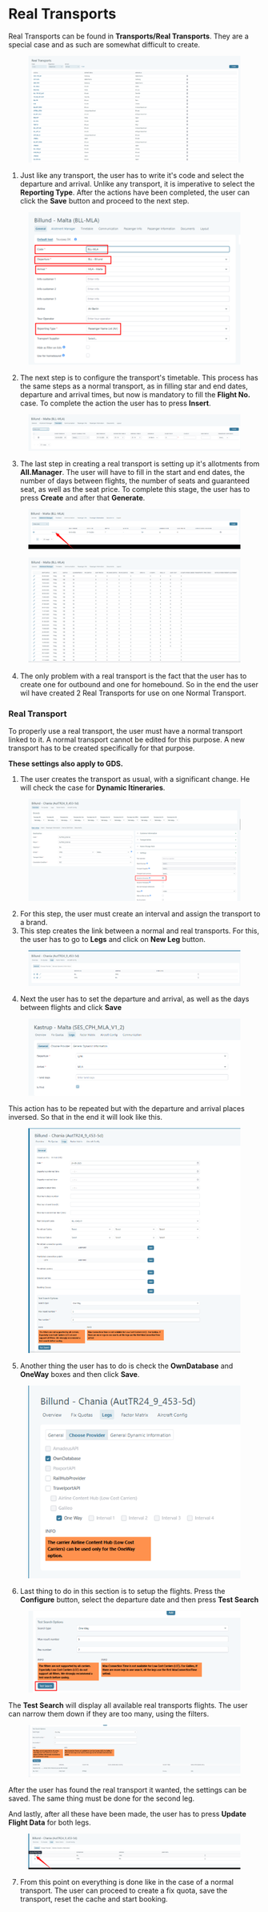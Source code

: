 # Real Transports

Real Transports can be found in **Transports/Real Transports**. They are a special case and as such are somewhat difficult to create.

<figure><img src="../.gitbook/assets/image (6) (1) (1).png" alt=""><figcaption></figcaption></figure>

1. Just like any transport, the user has to write it's code and select the departure and arrival. Unlike any transport, it is imperative to select the **Reporting Type**. After the actions have been completed, the user can click the **Save** button and proceed to the next step.

<figure><img src="../.gitbook/assets/image (7) (1) (2).png" alt=""><figcaption></figcaption></figure>

2. The next step is to configure the transport's timetable. This process has the same steps as a normal transport, as in filling star and end dates, departure and arrival times, but now is mandatory to fill the **Flight No.** case. To complete the action the user has to press **Insert**.

<figure><img src="../.gitbook/assets/image (8) (1).png" alt=""><figcaption></figcaption></figure>

3. The last step in creating a real transport is setting up it's allotments from **All.Manager**. The user will have to fill in the start and end dates, the number of days between flights, the number of seats and guaranteed seat, as well as the seat price. To complete this stage, the user has to press **Create** and after that **Generate**.

<figure><img src="../.gitbook/assets/image (10) (1).png" alt=""><figcaption></figcaption></figure>

<figure><img src="../.gitbook/assets/image (11) (1).png" alt=""><figcaption></figcaption></figure>

4. The only problem with a real transport is the fact that the user has to create one for outbound and one for homebound. So in the end the user wil have created 2 Real Transports for use on one Normal Transport.

### Real Transport <a href="#real-transport" id="real-transport"></a>

To properly use a real transport, the user must have a normal transport linked to it. A normal transport cannot be edited for this purpose. A new transport has to be created specifically for that purpose.

**These settings also apply to GDS.**

1. The user creates the transport as usual, with a significant change. He will check the case for **Dynamic Itineraries**.

<figure><img src="../.gitbook/assets/image (12) (2).png" alt=""><figcaption></figcaption></figure>

2. For this step, the user must create an interval and assign the transport to a brand.
3. This step creates the link between a normal and real transports. For this, the user has to go to **Legs** and click on **New Leg** button.

<figure><img src="../.gitbook/assets/image (13) (2).png" alt=""><figcaption></figcaption></figure>

4. Next the user has to set the departure and arrival, as well as the days between flights and click **Save**

<figure><img src="../.gitbook/assets/image (125).png" alt=""><figcaption></figcaption></figure>

This action has to be repeated but with the departure and arrival places inversed. So that in the end it will look like this.

<figure><img src="../.gitbook/assets/image (14) (2).png" alt=""><figcaption></figcaption></figure>

5. Another thing the user has to do is check the **OwnDatabase** and **OneWay** boxes and then click **Save**.

<figure><img src="../.gitbook/assets/image (15) (2).png" alt=""><figcaption></figcaption></figure>

6. Last thing to do in this section is to setup the flights. Press the **Configure** button, select the departure date and then press **Test Search**

<figure><img src="../.gitbook/assets/image (129).png" alt=""><figcaption></figcaption></figure>

The **Test Search** will display all available real transports flights. The user can narrow them down if they are too many, using the filters.&#x20;

<figure><img src="../.gitbook/assets/image (16) (3).png" alt=""><figcaption></figcaption></figure>

After the user has found the real transport it wanted, the settings can be saved. The same thing must be done for the second leg.

And lastly, after all these have been made, the user has to press **Update Flight Data** for both legs.

<figure><img src="../.gitbook/assets/image (17) (2).png" alt=""><figcaption></figcaption></figure>

7. From this point on everything is done like in the case of a normal transport. The user can proceed to create a fix quota, save the transport, reset the cache and start booking.
